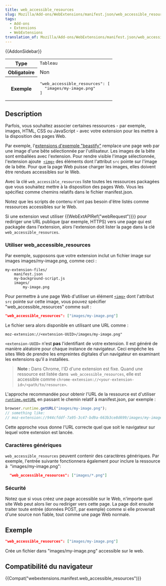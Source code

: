 ```yaml
---
title: web_accessible_resources
slug: Mozilla/Add-ons/WebExtensions/manifest.json/web_accessible_resources
tags:
  - Add-ons
  - Extensions
  - WebExtensions
translation_of: Mozilla/Add-ons/WebExtensions/manifest.json/web_accessible_resources
---
```

{{AddonSidebar}}

<table class="standard-table">
  <tbody>
    <tr>
      <th scope="row" style="width: 30%">Type</th>
      <td><code>Tableau</code></td>
    </tr>
    <tr>
      <th scope="row">Obligatoire</th>
      <td>Non</td>
    </tr>
    <tr>
      <th scope="row">Exemple</th>
      <td>
        <pre class="brush: json">
"web_accessible_resources": [
  "images/my-image.png"
]</pre
        >
      </td>
    </tr>
  </tbody>
</table>

## Description

Parfois, vous souhaitez associer certaines ressources - par exemple, images, HTML, CSS ou JavaScript - avec votre extension pour les mettre à la disposition des pages Web.

Par exemple, l'[extensions d'exemple "beastify"](https://github.com/mdn/webextensions-examples/tree/master/beastify) remplace une page web par une image d'une bête sélectionnée par l'utilisateur. Les images de la bête sont emballées avec l'extension. Pour rendre visible l'image sélectionnée, l'extension ajoute  [`<img>`](/fr/docs/Web/HTML/Element/img) des éléments dont l'attribut `src` pointe sur l'image de la bête. Pour que la page Web puisse charger les images, elles doivent être rendues accessibles sur le Web.

Avec la clé `web_accessible_resources` liste toutes les ressources packagées que vous souhaitez mettre à la disposition des pages Web. Vous les spécifiez comme chemins relatifs dans le fichier manifest.json.

Notez que les scripts de contenu n'ont pas besoin d'être listés comme ressources accessibles sur le Web.

Si une extension veut utiliser {{WebExtAPIRef("webRequest")}}} pour rediriger une URL publique (par exemple, HTTPS) vers une page qui est packagée dans l'extension, alors l'extension doit lister la page dans la clé `web_accessible_resources`.

### Utiliser web_accessible_resources

Par exemple, supposons que votre extension inclut un fichier image sur images images/my-image.png, comme ceci :

    my-extension-files/
        manifest.json
        my-background-script.js
        images/
            my-image.png

Pour permettre à une page Web d'utiliser un élément [`<img>`](/fr/docs/Web/HTML/Element/img) dont l'attribut `src` pointe sur cette image, vous pouvez spécifier "web_accessible_resources" comme suit :

```json
"web_accessible_resources": ["images/my-image.png"]
```

Le fichier sera alors disponible en utilisant une URL comme :

    moz-extension://<extension-UUID>/images/my-image.png"

`<extension-UUID>` n'est **pas** l'identifiant de votre extension. Il est généré de manière aléatoire pour chaque instance de navigateur. Ceci empêche les sites Web de prendre les empreintes digitales d'un navigateur en examinant les extensions qu'il a installées.

> **Note :** Dans Chrome, l'ID d'une extension est fixe. Quand une ressource est listée dans  `web_accessible_resources`, elle est accessible comme `chrome-extension://<your-extension-id>/<path/to/resource>`.

L'approche recommandée pour obtenir l'URL de la ressource est d'utiliser [`runtime.getURL`](/fr/Add-ons/WebExtensions/API/runtime/getURL) en passant le chemin relatif à manifest.json, par exemple :

```js
browser.runtime.getURL("images/my-image.png");
// something like:
// moz-extension://944cfddf-7a95-3c47-bd9a-663b3ce8d699/images/my-image.png
```

Cette approche vous donne l'URL correcte quel que soit le navigateur sur lequel votre extension est lancée.

### Caractères génériques

`web_accessible_resources` peuvent contenir des caractères génériques. Par exemple, l'entrée suivante fonctionnera également pour inclure la ressource à  "images/my-image.png":

```json
  "web_accessible_resources": ["images/*.png"]
```

### Sécurité

Notez que si vous créez une page accessible sur le Web, n'importe quel site Web peut alors lier ou rediriger vers cette page. La page doit ensuite traiter toute entrée (données POST, par exemple) comme si elle provenait d'une source non fiable, tout comme une page Web normale.

## Exemple

```json
"web_accessible_resources": ["images/my-image.png"]
```

Crée un fichier dans "images/my-image.png" accessible sur le web.

## Compatibilité du navigateur

{{Compat("webextensions.manifest.web_accessible_resources")}}
